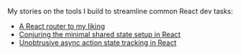 My stories on the tools I build to streamline common React dev tasks:

- [A React router to my liking](https://axtk.github.io/x/routescape)
- [Conjuring the minimal shared state setup in React](https://axtk.github.io/x/groundstate)
- [Unobtrusive async action state tracking in React](https://axtk.github.io/x/transient_state)
